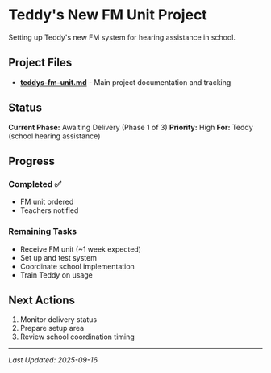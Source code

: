 # Teddy's New FM Unit Project

Setting up Teddy's new FM system for hearing assistance in school.

## Project Files

- **[teddys-fm-unit.md](teddys-fm-unit.md)** - Main project documentation and tracking

## Status

**Current Phase:** Awaiting Delivery (Phase 1 of 3)
**Priority:** High
**For:** Teddy (school hearing assistance)

## Progress

### Completed ✅
- FM unit ordered
- Teachers notified

### Remaining Tasks
- Receive FM unit (~1 week expected)
- Set up and test system
- Coordinate school implementation
- Train Teddy on usage

## Next Actions

1. Monitor delivery status
2. Prepare setup area
3. Review school coordination timing

---
*Last Updated: 2025-09-16*